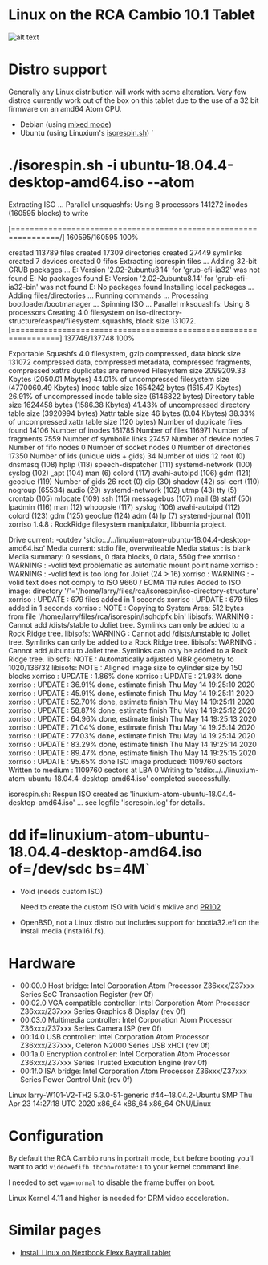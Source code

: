 # Linux on the RCA Cambio 10.1 Tablet

![alt text](https://github.com/lcashdol/rca-cambio-linux/raw/master/images/rca_cambio.jpg "Picture of RCA Cambio tablet")

# Distro support

Generally any Linux distribution will work with some alteration. Very few
distros currently work out of the box on this tablet due to the use of a 32
bit firmware on an amd64 Atom CPU.

- Debian (using [mixed mode](https://cdimage.debian.org/mirror/cdimage/release/9.0.0/multi-arch/iso-cd/ "Mixed mode ISO"))
- Ubuntu (using Linuxium's [isorespin.sh](http://linuxiumcomau.blogspot.com.au/2017/06/customizing-ubuntu-isos-documentation.html))
`
# ./isorespin.sh -i ubuntu-18.04.4-desktop-amd64.iso --atom
Extracting ISO ...
Parallel unsquashfs: Using 8 processors
141272 inodes (160595 blocks) to write

[================================================================/] 160595/160595 100%

created 113789 files
created 17309 directories
created 27449 symlinks
created 7 devices
created 0 fifos
Extracting isorespin files ...
Adding 32-bit GRUB packages ...
E: Version '2.02-2ubuntu8.14' for 'grub-efi-ia32' was not found
E: No packages found
E: Version '2.02-2ubuntu8.14' for 'grub-efi-ia32-bin' was not found
E: No packages found
Installing local packages ...
Adding files/directories ...
Running commands ...
Processing bootloader/bootmanager ...
Spinning ISO ...
Parallel mksquashfs: Using 8 processors
Creating 4.0 filesystem on iso-directory-structure/casper/filesystem.squashfs, block size 131072.
[================================================================\] 137748/137748 100%

Exportable Squashfs 4.0 filesystem, gzip compressed, data block size 131072
	compressed data, compressed metadata, compressed fragments, compressed xattrs
	duplicates are removed
Filesystem size 2099209.33 Kbytes (2050.01 Mbytes)
	44.01% of uncompressed filesystem size (4770060.49 Kbytes)
Inode table size 1654242 bytes (1615.47 Kbytes)
	26.91% of uncompressed inode table size (6146822 bytes)
Directory table size 1624458 bytes (1586.38 Kbytes)
	41.43% of uncompressed directory table size (3920994 bytes)
Xattr table size 46 bytes (0.04 Kbytes)
	38.33% of uncompressed xattr table size (120 bytes)
Number of duplicate files found 14106
Number of inodes 161785
Number of files 116971
Number of fragments 7559
Number of symbolic links  27457
Number of device nodes 7
Number of fifo nodes 0
Number of socket nodes 0
Number of directories 17350
Number of ids (unique uids + gids) 34
Number of uids 12
	root (0)
	dnsmasq (108)
	hplip (118)
	speech-dispatcher (111)
	systemd-network (100)
	syslog (102)
	_apt (104)
	man (6)
	colord (117)
	avahi-autoipd (106)
	gdm (121)
	geoclue (119)
Number of gids 26
	root (0)
	dip (30)
	shadow (42)
	ssl-cert (110)
	nogroup (65534)
	audio (29)
	systemd-network (102)
	utmp (43)
	tty (5)
	crontab (105)
	mlocate (109)
	ssh (115)
	messagebus (107)
	mail (8)
	staff (50)
	lpadmin (116)
	man (12)
	whoopsie (117)
	syslog (106)
	avahi-autoipd (112)
	colord (123)
	gdm (125)
	geoclue (124)
	adm (4)
	lp (7)
	systemd-journal (101)
xorriso 1.4.8 : RockRidge filesystem manipulator, libburnia project.

Drive current: -outdev 'stdio:../../linuxium-atom-ubuntu-18.04.4-desktop-amd64.iso'
Media current: stdio file, overwriteable
Media status : is blank
Media summary: 0 sessions, 0 data blocks, 0 data,  550g free
xorriso : WARNING : -volid text problematic as automatic mount point name
xorriso : WARNING : -volid text is too long for Joliet (24 > 16)
xorriso : WARNING : -volid text does not comply to ISO 9660 / ECMA 119 rules
Added to ISO image: directory '/'='/home/larry/files/rca/isorespin/iso-directory-structure'
xorriso : UPDATE : 679 files added in 1 seconds
xorriso : UPDATE : 679 files added in 1 seconds
xorriso : NOTE : Copying to System Area: 512 bytes from file '/home/larry/files/rca/isorespin/isohdpfx.bin'
libisofs: WARNING : Cannot add /dists/stable to Joliet tree. Symlinks can only be added to a Rock Ridge tree.
libisofs: WARNING : Cannot add /dists/unstable to Joliet tree. Symlinks can only be added to a Rock Ridge tree.
libisofs: WARNING : Cannot add /ubuntu to Joliet tree. Symlinks can only be added to a Rock Ridge tree.
libisofs: NOTE : Automatically adjusted MBR geometry to 1020/136/32
libisofs: NOTE : Aligned image size to cylinder size by 150 blocks
xorriso : UPDATE :  1.86% done
xorriso : UPDATE :  21.93% done
xorriso : UPDATE :  36.91% done, estimate finish Thu May 14 19:25:10 2020
xorriso : UPDATE :  45.91% done, estimate finish Thu May 14 19:25:11 2020
xorriso : UPDATE :  52.70% done, estimate finish Thu May 14 19:25:11 2020
xorriso : UPDATE :  58.87% done, estimate finish Thu May 14 19:25:12 2020
xorriso : UPDATE :  64.96% done, estimate finish Thu May 14 19:25:13 2020
xorriso : UPDATE :  71.04% done, estimate finish Thu May 14 19:25:14 2020
xorriso : UPDATE :  77.03% done, estimate finish Thu May 14 19:25:14 2020
xorriso : UPDATE :  83.29% done, estimate finish Thu May 14 19:25:14 2020
xorriso : UPDATE :  89.47% done, estimate finish Thu May 14 19:25:15 2020
xorriso : UPDATE :  95.65% done
ISO image produced: 1109760 sectors
Written to medium : 1109760 sectors at LBA 0
Writing to 'stdio:../../linuxium-atom-ubuntu-18.04.4-desktop-amd64.iso' completed successfully.

isorespin.sh: Respun ISO created as 'linuxium-atom-ubuntu-18.04.4-desktop-amd64.iso' ... see logfile 'isorespin.log' for details.


# dd if=linuxium-atom-ubuntu-18.04.4-desktop-amd64.iso of=/dev/sdc bs=4M`


- Void (needs custom ISO)

  Need to create the custom ISO with Void's mklive and
  [PR102](https://github.com/voidlinux/void-mklive/pull/102)

- OpenBSD, not a Linux distro but includes support for bootia32.efi on the
  install media (install61.fs).

# Hardware

- 00:00.0 Host bridge: Intel Corporation Atom Processor Z36xxx/Z37xxx Series SoC Transaction Register (rev 0f)
- 00:02.0 VGA compatible controller: Intel Corporation Atom Processor Z36xxx/Z37xxx Series Graphics & Display (rev 0f)
- 00:03.0 Multimedia controller: Intel Corporation Atom Processor Z36xxx/Z37xxx Series Camera ISP (rev 0f)
- 00:14.0 USB controller: Intel Corporation Atom Processor Z36xxx/Z37xxx, Celeron N2000 Series USB xHCI (rev 0f)
- 00:1a.0 Encryption controller: Intel Corporation Atom Processor Z36xxx/Z37xxx Series Trusted Execution Engine (rev 0f)
- 00:1f.0 ISA bridge: Intel Corporation Atom Processor Z36xxx/Z37xxx Series Power Control Unit (rev 0f)

Linux larry-W101-V2-TH2 5.3.0-51-generic #44~18.04.2-Ubuntu SMP Thu Apr 23 14:27:18 UTC 2020 x86_64 x86_64 x86_64 GNU/Linux

# Configuration

By default the RCA Cambio runs in portrait mode, but before booting you'll want
to add `video=efifb fbcon=rotate:1` to your kernel command line.

I needed to set `vga=normal` to disable the frame buffer on boot.

Linux Kernel 4.11 and higher is needed for DRM video acceleration.

# Similar pages

- [Install Linux on Nextbook Flexx Baytrail tablet](https://github.com/burzumishi/linux-baytrail-flexx10)

